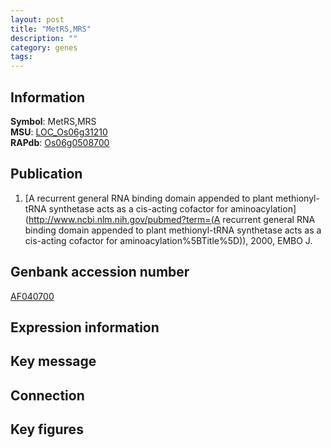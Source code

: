 ```yaml
---
layout: post
title: "MetRS,MRS"
description: ""
category: genes
tags: 
---
```


## Information
__Symbol__: MetRS,MRS  
__MSU__: [LOC_Os06g31210](http://rice.plantbiology.msu.edu/cgi-bin/ORF_infopage.cgi?orf=LOC_Os06g31210)  
__RAPdb__: [Os06g0508700](http://rapdb.dna.affrc.go.jp/viewer/gbrowse_details/irgsp1?name=Os06g0508700)  

## Publication
1. [A recurrent general RNA binding domain appended to plant methionyl-tRNA synthetase acts as a cis-acting cofactor for aminoacylation](http://www.ncbi.nlm.nih.gov/pubmed?term=(A recurrent general RNA binding domain appended to plant methionyl-tRNA synthetase acts as a cis-acting cofactor for aminoacylation%5BTitle%5D)), 2000, EMBO J.

## Genbank accession number
[AF040700](http://www.ncbi.nlm.nih.gov/nuccore/AF040700)

## Expression information

## Key message

## Connection

## Key figures


